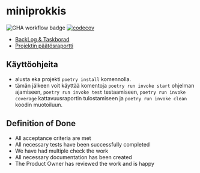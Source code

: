 # miniprokkis

![GHA workflow badge](https://github.com/tfhuhtal/miniprokkis/workflows/CI/badge.svg)
[![codecov](https://codecov.io/gh/tfhuhtal/miniprokkis/graph/badge.svg?token=M270SWOYM6)](https://codecov.io/gh/tfhuhtal/miniprokkis)

- [BackLog & Taskborad](https://docs.google.com/spreadsheets/d/1zdkddheEcu4KgGOvqdeyugWC2jhsHFW93B6vufIwnQw/edit#gid=0)
- [Projektin päätösraportti](https://docs.google.com/document/d/1v3dW_J0IGqbSmdsTXe1x7NmWFmD6yCiJ8JFTnCSiUf4/edit)

## Käyttöohjeita

- alusta eka projekti ```poetry install``` komennolla.
- tämän jälkeen voit käyttää komentoja ```poetry run invoke start``` ohjelman ajamiseen, ```poetry run invoke test``` testaamiseen, ```poetry run invoke coverage``` kattavuusraportin tulostamiseen ja ```poetry run invoke clean``` koodin muotoiluun.

## Definition of Done
  - All acceptance criteria are met
  - All necessary tests have been successfully completed
  - We have had multiple check the work
  - All necessary documentation has been created
  - The Product Owner has reviewed the work and is happy
